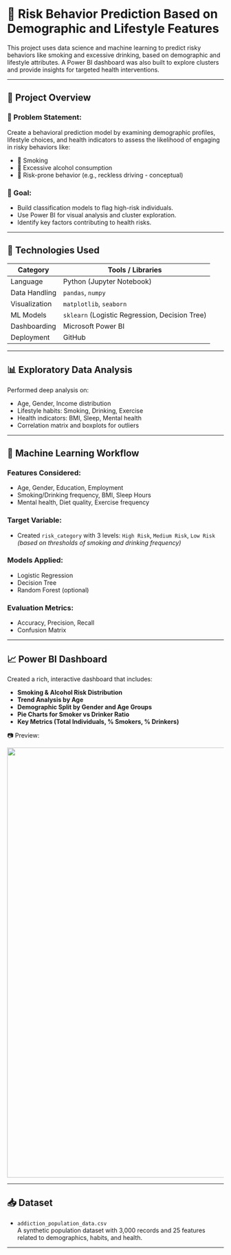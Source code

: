 # 🧠 Risk Behavior Prediction Based on Demographic and Lifestyle Features

This project uses data science and machine learning to predict risky behaviors like smoking and excessive drinking, based on demographic and lifestyle attributes. A Power BI dashboard was also built to explore clusters and provide insights for targeted health interventions.

---

## 📌 Project Overview

### 📝 Problem Statement:
Create a behavioral prediction model by examining demographic profiles, lifestyle choices, and health indicators to assess the likelihood of engaging in risky behaviors like:
- 🚬 Smoking
- 🍺 Excessive alcohol consumption
- 🚗 Risk-prone behavior (e.g., reckless driving - conceptual)

### 🎯 Goal:
- Build classification models to flag high-risk individuals.
- Use Power BI for visual analysis and cluster exploration.
- Identify key factors contributing to health risks.

---

## 🧪 Technologies Used

| Category          | Tools / Libraries                        |
|------------------|-------------------------------------------|
| Language         | Python (Jupyter Notebook)                 |
| Data Handling    | `pandas`, `numpy`                         |
| Visualization    | `matplotlib`, `seaborn`                   |
| ML Models        | `sklearn` (Logistic Regression, Decision Tree) |
| Dashboarding     | Microsoft Power BI                        |
| Deployment       | GitHub                                    |

---

## 📊 Exploratory Data Analysis

Performed deep analysis on:
- Age, Gender, Income distribution
- Lifestyle habits: Smoking, Drinking, Exercise
- Health indicators: BMI, Sleep, Mental health
- Correlation matrix and boxplots for outliers

---

## 🤖 Machine Learning Workflow

### Features Considered:
- Age, Gender, Education, Employment
- Smoking/Drinking frequency, BMI, Sleep Hours
- Mental health, Diet quality, Exercise frequency

### Target Variable:
- Created `risk_category` with 3 levels: `High Risk`, `Medium Risk`, `Low Risk`  
  *(based on thresholds of smoking and drinking frequency)*

### Models Applied:
- Logistic Regression
- Decision Tree
- Random Forest (optional)

### Evaluation Metrics:
- Accuracy, Precision, Recall
- Confusion Matrix

---

## 📈 Power BI Dashboard

Created a rich, interactive dashboard that includes:
- **Smoking & Alcohol Risk Distribution**
- **Trend Analysis by Age**
- **Demographic Split by Gender and Age Groups**
- **Pie Charts for Smoker vs Drinker Ratio**
- **Key Metrics (Total Individuals, % Smokers, % Drinkers)**

📷 Preview:
<p align="center">
  <img src="RiskBehaviorPrediction/PowerBI_Dashboard
/Dashboard.png" width="1000"/>
</p>

---

## 📥 Dataset

- `addiction_population_data.csv`  
  A synthetic population dataset with 3,000 records and 25 features related to demographics, habits, and health.

---
